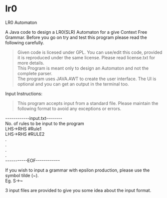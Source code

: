 # lr0
LR0 Automaton

A Java code to design a LR0(SLR) Automaton for a give Context Free Grammar. Before you go on try and test this program please read the following carefully.

> Given code is licesed under GPL. You can use/edit this code, provided it is reproduced under the same license. Please read license.txt for more details.<br /> 
> This Program is meant only to design an Automaton and not the complete parser.<br />
> The program uses JAVA.AWT to create the user interface. The UI is optional and you can get an output in the terminal too.<br />

Input Instructions:
> This program accepts input from a standard file. Please maintain the following format to avoid any exceptions or errors.<br />

------------input.txt--------<br />
No. of rules to be input to the program<br />
LHS->RHS #Rule1<br />
LHS->RHS #RULE2<br />
.<br />
.<br />
.<br />
.<br />
-----------EOF------------<br />

If you wish to input a grammar with epsilon production, please use the symbol tilde (~).<br />
Eg. S->~<br />

3 input files are provided to give you some idea about the input format.

